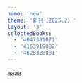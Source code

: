 ```yaml
---
name: 'new'
theme: '新刊（2025.2）'
layout: '3'
selectedBooks:
  - '4047381071'
  - '4163919082'
  - '4620328081'
---
```


aaaa